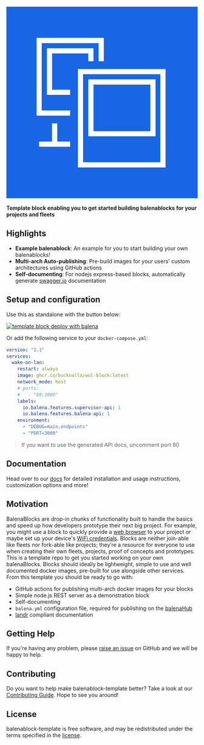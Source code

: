 ![logo](https://raw.githubusercontent.com/bucknalla/wake-on-lan/master/docs/images/icon.png)

**Template block enabling you to get started building balenablocks for your projects and fleets**

## Highlights

- **Example balenablock**: An example for you to start building your own balenablocks!
- **Multi-arch Auto-publishing**: Pre-build images for your users' custom architectures using GitHub actions
- **Self-documenting**: For nodejs express-based blocks, automatically generate [swagger.io](https://swagger.io/) documentation

## Setup and configuration

Use this as standalone with the button below:

[![template block deploy with balena](https://balena.io/deploy.svg)](https://dashboard.balena-cloud.com/deploy?repoUrl=https://github.com/balenablocks/template)

Or add the following service to your `docker-compose.yml`:

```yaml
version: "2.1"
services:
  wake-on-lan:
    restart: always
    image: ghcr.io/bucknalla/wol-block:latest
    network_mode: host
    # ports:
    #   - "80:3000"
    labels:
      io.balena.features.supervisor-api: 1
      io.balena.features.balena-api: 1
    environment:
      - "DEBUG=main,endpoints"
      - "PORT=3000"
```

> If you want to use the generated API docs, uncomment port 80

## Documentation

Head over to our [docs](https://balenablocks.io/template/docs/) for detailed installation and usage instructions, customization options and more!

## Motivation

BalenaBlocks are drop-in chunks of functionality built to handle the basics and speed up how developers prototype their next big project.
For example, you might use a block to quickly provide a [web browser](https://github.com/balenablocks/browser) to your project or maybe set up your device's [WiFi credentials](https://github.com/balenablocks/wifi-connect).
Blocks are neither join-able like fleets nor fork-able like projects; they’re a resource for everyone to use when creating their own fleets, projects, proof of concepts and prototypes.
This is a template repo to get you started working on your own balenaBlocks.
Blocks should ideally be lightweight, simple to use and well documented docker images, pre-built for use alongside other services.
From this template you should be ready to go with:

- GitHub actions for publishing multi-arch docker images for your blocks
- Simple node.js REST server as a demonstration block
- Self-documenting
- `balena.yml` configuration file, required for publishing on the [balenaHub](hub.balena.io)
- [landr](https://github.com/product-os/landr) compliant documentation

## Getting Help

If you're having any problem, please [raise an issue](https://github.com/balenablocks/template/issues/new) on GitHub and we will be happy to help.

## Contributing

Do you want to help make balenablock-template better? Take a look at our [Contributing Guide](https://balenablocks.io/template/contributing). Hope to see you around!

## License

balenablock-template is free software, and may be redistributed under the terms specified in the [license](https://github.com/balenablockstemplate/blob/master/LICENSE).
